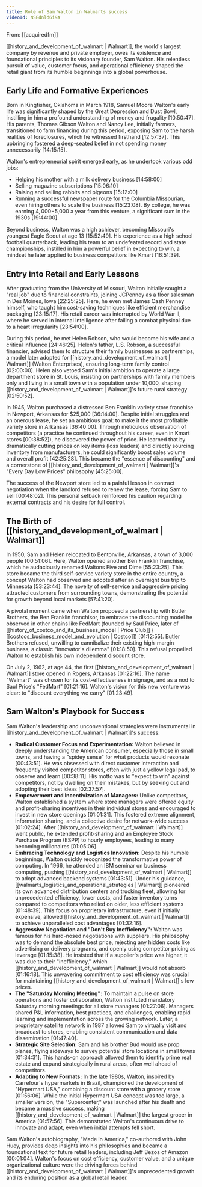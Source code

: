 ```yaml
---
title: Role of Sam Walton in Walmarts success
videoId: NSEdnld6i9A
---
```


From: [[acquiredfm]] <br/> 

[[history_and_development_of_walmart | Walmart]], the world's largest company by revenue and private employer, owes its existence and foundational principles to its visionary founder, Sam Walton. His relentless pursuit of value, customer focus, and operational efficiency shaped the retail giant from its humble beginnings into a global powerhouse.

## Early Life and Formative Experiences
Born in Kingfisher, Oklahoma in March 1918, Samuel Moore Walton's early life was significantly shaped by the Great Depression and Dust Bowl, instilling in him a profound understanding of money and frugality <a class="yt-timestamp" data-t="10:50:47">[10:50:47]</a>. His parents, Thomas Gibson Walton and Nancy Lee, initially farmers, transitioned to farm financing during this period, exposing Sam to the harsh realities of foreclosures, which he witnessed firsthand <a class="yt-timestamp" data-t="12:57:37">[12:57:37]</a>. This upbringing fostered a deep-seated belief in not spending money unnecessarily <a class="yt-timestamp" data-t="14:15:15">[14:15:15]</a>.

Walton's entrepreneurial spirit emerged early, as he undertook various odd jobs:
*   Helping his mother with a milk delivery business <a class="yt-timestamp" data-t="14:58:00">[14:58:00]</a>
*   Selling magazine subscriptions <a class="yt-timestamp" data-t="15:06:10">[15:06:10]</a>
*   Raising and selling rabbits and pigeons <a class="yt-timestamp" data-t="15:12:00">[15:12:00]</a>
*   Running a successful newspaper route for the Columbia Missourian, even hiring others to scale the business <a class="yt-timestamp" data-t="15:23:08">[15:23:08]</a>. By college, he was earning $4,000-$5,000 a year from this venture, a significant sum in the 1930s <a class="yt-timestamp" data-t="19:44:00">[19:44:00]</a>.

Beyond business, Walton was a high achiever, becoming Missouri's youngest Eagle Scout at age 13 <a class="yt-timestamp" data-t="15:52:49">[15:52:49]</a>. His experience as a high school football quarterback, leading his team to an undefeated record and state championships, instilled in him a powerful belief in expecting to win, a mindset he later applied to business competitors like Kmart <a class="yt-timestamp" data-t="16:51:39">[16:51:39]</a>.

## Entry into Retail and Early Lessons
After graduating from the University of Missouri, Walton initially sought a "real job" due to financial constraints, joining JCPenney as a floor salesman in Des Moines, Iowa <a class="yt-timestamp" data-t="22:25:25">[22:25:25]</a>. Here, he even met James Cash Penney himself, who taught him cost-saving techniques like efficient merchandise packaging <a class="yt-timestamp" data-t="23:15:17">[23:15:17]</a>. His retail career was interrupted by World War II, where he served in internal intelligence after failing a combat physical due to a heart irregularity <a class="yt-timestamp" data-t="23:54:00">[23:54:00]</a>.

During this period, he met Helen Robson, who would become his wife and a critical influence <a class="yt-timestamp" data-t="24:46:25">[24:46:25]</a>. Helen's father, L.S. Robson, a successful financier, advised them to structure their family businesses as partnerships, a model later adopted for [[history_and_development_of_walmart | Walmart]] (Walton Enterprises), ensuring long-term family control <a class="yt-timestamp" data-t="02:00:00">[02:00:00]</a>. Helen also vetoed Sam's initial ambition to operate a large department store in St. Louis, insisting on partnerships with family members only and living in a small town with a population under 10,000, shaping [[history_and_development_of_walmart | Walmart]]'s future rural strategy <a class="yt-timestamp" data-t="02:50:52">[02:50:52]</a>.

In 1945, Walton purchased a distressed Ben Franklin variety store franchise in Newport, Arkansas for $25,000 <a class="yt-timestamp" data-t="36:14:00">[36:14:00]</a>. Despite initial struggles and an onerous lease, he set an ambitious goal: to make it the most profitable variety store in Arkansas <a class="yt-timestamp" data-t="36:40:00">[36:40:00]</a>. Through meticulous observation of competitors (a practice he continued throughout his career, even in Kmart stores <a class="yt-timestamp" data-t="00:38:52">[00:38:52]</a>), he discovered the power of price. He learned that by dramatically cutting prices on key items (loss leaders) and directly sourcing inventory from manufacturers, he could significantly boost sales volume and overall profit <a class="yt-timestamp" data-t="42:25:28">[42:25:28]</a>. This became the "essence of discounting" and a cornerstone of [[history_and_development_of_walmart | Walmart]]'s "Every Day Low Prices" philosophy <a class="yt-timestamp" data-t="45:25:00">[45:25:00]</a>.

The success of the Newport store led to a painful lesson in contract negotiation when the landlord refused to renew the lease, forcing Sam to sell <a class="yt-timestamp" data-t="00:48:02">[00:48:02]</a>. This personal setback reinforced his caution regarding external contracts and his desire for full control.

## The Birth of [[history_and_development_of_walmart | Walmart]]
In 1950, Sam and Helen relocated to Bentonville, Arkansas, a town of 3,000 people <a class="yt-timestamp" data-t="00:51:06">[00:51:06]</a>. Here, Walton opened another Ben Franklin franchise, which he audaciously renamed Waltons Five and Dime <a class="yt-timestamp" data-t="55:23:25">[55:23:25]</a>. This store became the third self-service variety store in the entire country, a concept Walton had observed and adopted after an overnight bus trip to Minnesota <a class="yt-timestamp" data-t="53:23:44">[53:23:44]</a>. The novelty of self-service and aggressive pricing attracted customers from surrounding towns, demonstrating the potential for growth beyond local markets <a class="yt-timestamp" data-t="57:41:20">[57:41:20]</a>.

A pivotal moment came when Walton proposed a partnership with Butler Brothers, the Ben Franklin franchisor, to embrace the discounting model he observed in other chains like FedMart (founded by Saul Price, later of [[history_of_costco_and_its_business_model | Price Club]] / [[costcos_business_model_and_evolution | Costco]]) <a class="yt-timestamp" data-t="01:12:55">[01:12:55]</a>. Butler Brothers refused, unwilling to cannibalize their existing high-margin business, a classic "innovator's dilemma" <a class="yt-timestamp" data-t="01:18:50">[01:18:50]</a>. This refusal propelled Walton to establish his own independent discount store.

On July 2, 1962, at age 44, the first [[history_and_development_of_walmart | Walmart]] store opened in Rogers, Arkansas <a class="yt-timestamp" data-t="01:22:16">[01:22:16]</a>. The name "Walmart" was chosen for its cost-effectiveness in signage, and as a nod to Saul Price's "FedMart" <a class="yt-timestamp" data-t="01:21:16">[01:21:16]</a>. Walton's vision for this new venture was clear: to "discount everything we carry" <a class="yt-timestamp" data-t="01:23:49">[01:23:49]</a>.

## Sam Walton's Playbook for Success
Sam Walton's leadership and unconventional strategies were instrumental in [[history_and_development_of_walmart | Walmart]]'s success:

*   **Radical Customer Focus and Experimentation:** Walton believed in deeply understanding the American consumer, especially those in small towns, and having a "spidey sense" for what products would resonate <a class="yt-timestamp" data-t="00:43:51">[00:43:51]</a>. He was obsessed with direct customer interaction and frequently visited competitor stores, often with just a yellow legal pad, to observe and learn <a class="yt-timestamp" data-t="00:38:11">[00:38:11]</a>. His motto was to "expect to win" against competitors, not by dwelling on their mistakes, but by seeking out and adopting their best ideas <a class="yt-timestamp" data-t="02:37:57">[02:37:57]</a>.
*   **Empowerment and Incentivization of Managers:** Unlike competitors, Walton established a system where store managers were offered equity and profit-sharing incentives in their individual stores and encouraged to invest in new store openings <a class="yt-timestamp" data-t="01:01:31">[01:01:31]</a>. This fostered extreme alignment, information sharing, and a collective desire for network-wide success <a class="yt-timestamp" data-t="01:02:24">[01:02:24]</a>. After [[history_and_development_of_walmart | Walmart]] went public, he extended profit-sharing and an Employee Stock Purchase Program (ESPP) to hourly employees, leading to many becoming millionaires <a class="yt-timestamp" data-t="01:05:06">[01:05:06]</a>.
*   **Embracing Technology and Logistics Innovation:** Despite his humble beginnings, Walton quickly recognized the transformative power of computing. In 1966, he attended an IBM seminar on business computing, pushing [[history_and_development_of_walmart | Walmart]] to adopt advanced backend systems <a class="yt-timestamp" data-t="01:43:51">[01:43:51]</a>. Under his guidance, [[walmarts_logistics_and_operational_strategies | Walmart]] pioneered its own advanced distribution centers and trucking fleet, allowing for unprecedented efficiency, lower costs, and faster inventory turns compared to competitors who relied on older, less efficient systems <a class="yt-timestamp" data-t="01:48:39">[01:48:39]</a>. This focus on proprietary infrastructure, even if initially expensive, allowed [[history_and_development_of_walmart | Walmart]] to achieve unparalleled cost advantages <a class="yt-timestamp" data-t="01:32:16">[01:32:16]</a>.
*   **Aggressive Negotiation and "Don't Buy Inefficiency":** Walton was famous for his hard-nosed negotiations with suppliers. His philosophy was to demand the absolute best price, rejecting any hidden costs like advertising or delivery programs, and openly using competitor pricing as leverage <a class="yt-timestamp" data-t="01:15:38">[01:15:38]</a>. He insisted that if a supplier's price was higher, it was due to their "inefficiency," which [[history_and_development_of_walmart | Walmart]] would not absorb <a class="yt-timestamp" data-t="01:16:18">[01:16:18]</a>. This unwavering commitment to cost efficiency was crucial for maintaining [[history_and_development_of_walmart | Walmart]]'s low prices.
*   **The "Saturday Morning Meeting":** To maintain a pulse on store operations and foster collaboration, Walton instituted mandatory Saturday morning meetings for all store managers <a class="yt-timestamp" data-t="01:27:06">[01:27:06]</a>. Managers shared P&L information, best practices, and challenges, enabling rapid learning and implementation across the growing network. Later, a proprietary satellite network in 1987 allowed Sam to virtually visit and broadcast to stores, enabling consistent communication and data dissemination <a class="yt-timestamp" data-t="01:47:40">[01:47:40]</a>.
*   **Strategic Site Selection:** Sam and his brother Bud would use prop planes, flying sideways to survey potential store locations in small towns <a class="yt-timestamp" data-t="01:34:31">[01:34:31]</a>. This hands-on approach allowed them to identify prime real estate and expand strategically in rural areas, often well ahead of competitors.
*   **Adapting to New Formats:** In the late 1980s, Walton, inspired by Carrefour's hypermarkets in Brazil, championed the development of "Hypermart USA," combining a discount store with a grocery store <a class="yt-timestamp" data-t="01:56:06">[01:56:06]</a>. While the initial Hypermart USA concept was too large, a smaller version, the "Supercenter," was launched after his death and became a massive success, making [[history_and_development_of_walmart | Walmart]] the largest grocer in America <a class="yt-timestamp" data-t="01:57:56">[01:57:56]</a>. This demonstrated Walton's continuous drive to innovate and adapt, even when initial attempts fell short.

Sam Walton's autobiography, "Made in America," co-authored with John Huey, provides deep insights into his philosophies and became a foundational text for future retail leaders, including Jeff Bezos of Amazon <a class="yt-timestamp" data-t="00:01:04">[00:01:04]</a>. Walton's focus on cost efficiency, customer value, and a unique organizational culture were the driving forces behind [[history_and_development_of_walmart | Walmart]]'s unprecedented growth and its enduring position as a global retail leader.